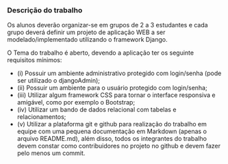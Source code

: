 ### Descrição do trabalho

Os alunos deverão organizar-se em grupos de 2 a 3 estudantes e cada
grupo deverá definir um projeto de aplicação WEB a ser modelado/implementado utilizando o framework Django.

O Tema do trabalho é aberto, devendo a aplicação ter os seguinte requisitos mínimos:

- (i) Possuir um ambiente administrativo protegido com login/senha (pode ser utilizado o djangoAdmin);
- (ii) Possuir um ambiente para o usuário protegido com login/senha;
- (iii) Utilizar algum framework CSS para tornar o interface responsiva e amigável, como por exemplo o Bootstrap;
- (iv) Utilizar um bando de dados relacional com tabelas e relacionamentos;
- (v) Utilizar a plataforma git e github para realização do trabalho em equipe com uma pequena documentação em Markdown (apenas o arquivo README.md), 
além disso, todos os integrantes do trabalho devem constar como contribuidores no projeto no github e devem fazer pelo menos um commit.